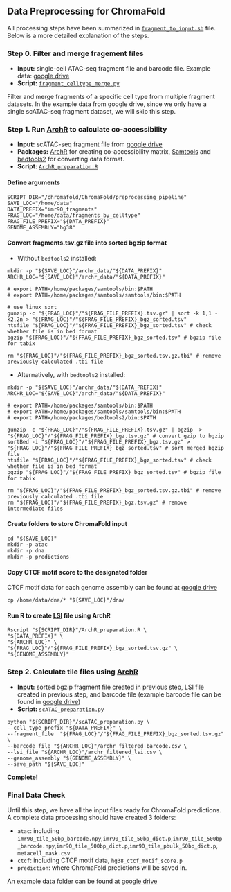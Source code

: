 ## Data Preprocessing for ChromaFold 

All processing steps have been summarized in [`fragment_to_input.sh`](https://github.com/viannegao/ChromaFold/blob/main/preprocessing_pipeline/fragment_to_input.sh) file. Below is a more detailed explanation of the steps. 

### **Step 0**. Filter and merge fragement files

- **Input:** single-cell ATAC-seq fragment file and barcode file. Example data: [google drive](https://drive.google.com/drive/folders/1ZDwumdoC-9lqsVEHUeBs4euN8xcBelhu?usp=sharing)
- **Script:** [`fragment_celltype_merge.py`](https://github.com/viannegao/ChromaFold/blob/main/preprocessing_pipeline/fragment_celltype_merge.py)

Filter and merge fragments of a specific cell type from multiple fragment datasets. In the example data from google drive, since we only have a single scATAC-seq fragment dataset, we will skip this step. 

### **Step 1**. Run [ArchR](https://www.archrproject.com/bookdown/co-accessibility-with-archr.html) to calculate co-accessibility

- **Input:** scATAC-seq fragment file from [google drive](https://drive.google.com/drive/folders/1ZDwumdoC-9lqsVEHUeBs4euN8xcBelhu?usp=sharing)
- **Packages:** [ArchR](https://www.archrproject.com/bookdown/co-accessibility-with-archr.html) for creating co-accessibility matrix, [Samtools](https://www.htslib.org/) and [bedtools2](https://github.com/arq5x/bedtools2) for converting data format.
- **Script:** [`ArchR_preparation.R`](https://github.com/viannegao/ChromaFold/blob/main/preprocessing_pipeline/ArchR_preparation.R)

#### **Define arguments**
```
SCRIPT_DIR="/chromafold/ChromaFold/preprocessing_pipeline"
SAVE_LOC="/home/data"
DATA_PREFIX="imr90_fragments"
FRAG_LOC="/home/data/fragments_by_celltype"
FRAG_FILE_PREFIX="${DATA_PREFIX}"
GENOME_ASSEMBLY="hg38"
```
#### **Convert fragments.tsv.gz file into sorted bgzip format**

- Without `bedtools2` installed: 
```
mkdir -p "${SAVE_LOC}"/archr_data/"${DATA_PREFIX}"
ARCHR_LOC="${SAVE_LOC}"/archr_data/"${DATA_PREFIX}"

# export PATH=/home/packages/samtools/bin:$PATH
# export PATH=/home/packages/samtools/samtools/bin:$PATH

# use linux sort
gunzip -c "${FRAG_LOC}"/"${FRAG_FILE_PREFIX}.tsv.gz" | sort -k 1,1 -k2,2n > "${FRAG_LOC}"/"${FRAG_FILE_PREFIX}_bgz_sorted.tsv"
htsfile "${FRAG_LOC}"/"${FRAG_FILE_PREFIX}_bgz_sorted.tsv" # check whether file is in bed format
bgzip "${FRAG_LOC}"/"${FRAG_FILE_PREFIX}_bgz_sorted.tsv" # bgzip file for tabix

rm "${FRAG_LOC}"/"${FRAG_FILE_PREFIX}_bgz_sorted.tsv.gz.tbi" # remove previously calculated .tbi file
```

- Alternatively, with `bedtools2` installed: 
```
mkdir -p "${SAVE_LOC}"/archr_data/"${DATA_PREFIX}"
ARCHR_LOC="${SAVE_LOC}"/archr_data/"${DATA_PREFIX}"

# export PATH=/home/packages/samtools/bin:$PATH
# export PATH=/home/packages/samtools/samtools/bin:$PATH
# export PATH=/home/packages/bedtools2/bin:$PATH

gunzip -c "${FRAG_LOC}"/"${FRAG_FILE_PREFIX}.tsv.gz" | bgzip  > "${FRAG_LOC}"/"${FRAG_FILE_PREFIX}_bgz.tsv.gz" # convert gzip to bgzip
sortBed -i "${FRAG_LOC}"/"${FRAG_FILE_PREFIX}_bgz.tsv.gz" > "${FRAG_LOC}"/"${FRAG_FILE_PREFIX}_bgz_sorted.tsv" # sort merged bgzip file
htsfile "${FRAG_LOC}"/"${FRAG_FILE_PREFIX}_bgz_sorted.tsv" # check whether file is in bed format
bgzip "${FRAG_LOC}"/"${FRAG_FILE_PREFIX}_bgz_sorted.tsv" # bgzip file for tabix

rm "${FRAG_LOC}"/"${FRAG_FILE_PREFIX}_bgz_sorted.tsv.gz.tbi" # remove previously calculated .tbi file
rm "${FRAG_LOC}"/"${FRAG_FILE_PREFIX}_bgz.tsv.gz" # remove intermediate files
```
#### Create folders to store ChromaFold input
```
cd "${SAVE_LOC}"
mkdir -p atac
mkdir -p dna
mkdir -p predictions
```
#### Copy CTCF motif score to the designated folder 

CTCF motif data for each genome assembly can be found at [google drive](https://drive.google.com/drive/folders/1TlfXGix2U-K1UIrOYv8gWGIiSx10dP3M?usp=sharing)
```
cp /home/data/dna/* "${SAVE_LOC}"/dna/
```
#### Run R to create [LSI](https://www.archrproject.com/bookdown/iterative-latent-semantic-indexing-lsi.html) file using ArchR 
```
Rscript "${SCRIPT_DIR}"/ArchR_preparation.R \
"${DATA_PREFIX}" \
"${ARCHR_LOC}" \
"${FRAG_LOC}"/"${FRAG_FILE_PREFIX}_bgz_sorted.tsv.gz" \
"${GENOME_ASSEMBLY}"
```
### **Step 2**. Calculate tile files using [ArchR](https://www.archrproject.com/bookdown/co-accessibility-with-archr.html)

- **Input:** sorted bgzip fragment file created in previous step, LSI file created in previous step, and barcode file (example barcode file can be found in [google drive](https://drive.google.com/file/d/1rQRQtE8kRpdGAfT04mx2iUbvfvJcuHjW/view?usp=sharing))
- **Script:** [`scATAC_preparation.py`](https://github.com/viannegao/ChromaFold/blob/main/preprocessing_pipeline/scATAC_preparation.py)
```
python "${SCRIPT_DIR}"/scATAC_preparation.py \
--cell_type_prefix "${DATA_PREFIX}" \
--fragment_file  "${FRAG_LOC}"/"${FRAG_FILE_PREFIX}_bgz_sorted.tsv.gz" \
--barcode_file "${ARCHR_LOC}"/archr_filtered_barcode.csv \
--lsi_file "${ARCHR_LOC}"/archr_filtered_lsi.csv \
--genome_assembly "${GENOME_ASSEMBLY}" \
--save_path "${SAVE_LOC}"
```

**Complete!**

### **Final Data Check**

Until this step, we have all the input files ready for ChromaFold predictions. A complete data processing should have created 3 folders: 
- `atac`: including `imr90_tile_50bp_barcode.npy`,`imr90_tile_50bp_dict.p`,`imr90_tile_500bp_barcode.npy`,`imr90_tile_500bp_dict.p`,`imr90_tile_pbulk_50bp_dict.p`, `metacell_mask.csv`
- `ctcf`: including CTCF motif data, `hg38_ctcf_motif_score.p`
- `prediction`: where ChromaFold predictions will be saved in.

An example data folder can be found at [google drive](https://drive.google.com/drive/folders/1ot0u8GDWvku9_XS7Cxk_QyYUyBQrAM32?usp=sharing)
















